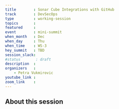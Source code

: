 ```yaml
---
title        : Sonar Cube Integrations with GitHub
track        : DevSecOps
type         : working-session
topics       :
featured     :
event        : mini-summit
when_month   : Dec
when_day     : Thu
when_time    : WS-3
hey_summit   : TBD
session_slack:
#status       : draft
description  :
organizers   :
    - Petra Vukmirovic
youtube_link :
zoom_link    :
---
```


## About this session
